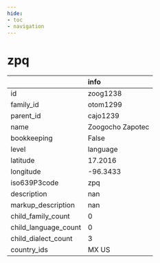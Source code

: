 ```yaml
---
hide:
- toc
- navigation
---
```

# zpq
|                      | info             |
|:---------------------|:-----------------|
| id                   | zoog1238         |
| family_id            | otom1299         |
| parent_id            | cajo1239         |
| name                 | Zoogocho Zapotec |
| bookkeeping          | False            |
| level                | language         |
| latitude             | 17.2016          |
| longitude            | -96.3433         |
| iso639P3code         | zpq              |
| description          | nan              |
| markup_description   | nan              |
| child_family_count   | 0                |
| child_language_count | 0                |
| child_dialect_count  | 3                |
| country_ids          | MX US            |